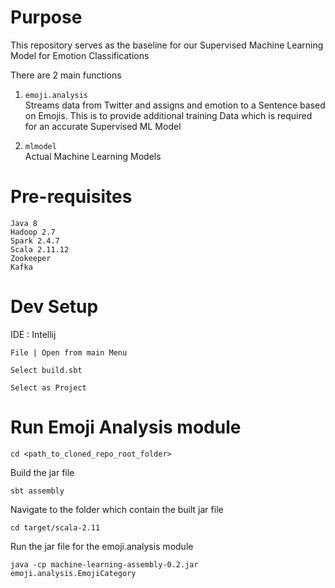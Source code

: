 # Purpose

This repository serves as the baseline for our Supervised Machine Learning Model for Emotion Classifications

There are 2 main functions
1) `emoji.analysis`   
Streams data from Twitter and assigns and emotion to a Sentence based on Emojis. 
This is to provide additional training Data which is required for an accurate Supervised ML Model

2) `mlmodel`  
Actual Machine Learning Models

# Pre-requisites

```
Java 8
Hadoop 2.7
Spark 2.4.7
Scala 2.11.12
Zookeeper
Kafka
```

# Dev Setup

IDE : Intellij

```.env
File | Open from main Menu
```

```.env
Select build.sbt

Select as Project
``` 

# Run Emoji Analysis module

```
cd <path_to_cloned_repo_root_folder>
```
Build the jar file
```
sbt assembly
```

Navigate to the folder which contain the built jar file
```
cd target/scala-2.11
```
Run the jar file for the emoji.analysis module
```
java -cp machine-learning-assembly-0.2.jar emoji.analysis.EmojiCategory
```